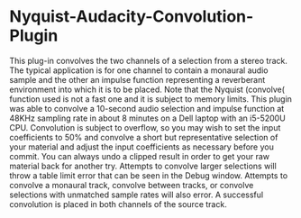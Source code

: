# Nyquist-Audacity-Convolution-Plugin

This plug-in convolves the two channels of a selection from a stereo track.  The typical application is for one channel to contain a monaural audio sample and the other an impulse function representing a reverberant environment into which it is to be placed. 
Note that the Nyquist (convolve( function used is not a fast one and it is subject to memory limits.  This plugin was able to convolve a 10-second audio selection and impulse function at 48KHz sampling rate in about 8 minutes  on a Dell laptop with an i5-5200U CPU. 
Convolution is subject to overflow, so you may wish to set the input coefficients to 50% and convolve a short but representative selection of your material and adjust the input coefficients as necessary before you commit.  You can always undo a clipped result in order to get your raw material back for another try.
Attempts to convolve larger selections will throw a table limit error that can be seen in the Debug window.  Attempts to convolve a monaural track, convolve between tracks, or convolve selections with unmatched sample rates will also error.
A successful convolution is placed in both channels of the source track.
